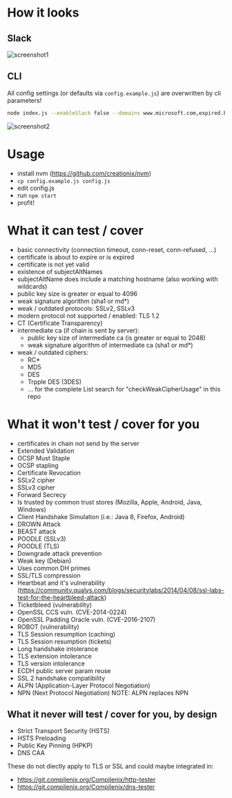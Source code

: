 # How it looks
## Slack
![screenshot1](https://git.compilenix.org/Compilenix/tls-tester/raw/master/screenshot1.png)

## CLI
All config settings (or defaults via `config.example.js`) are overwritten by cli parameters!

```bash
node index.js --enableSlack false --domains www.microsoft.com,expired.badssl.com --ignore Expire,PubKeySize
```

![screenshot2](https://git.compilenix.org/Compilenix/tls-tester/raw/master/screenshot2.png)

# Usage
* install nvm (https://github.com/creationix/nvm)
* `cp config.example.js config.js`
* edit config.js
* run `npm start`
* profit!

# What it can test / cover
* basic connectivity (connection timeout, conn-reset, conn-refused, ...)
* certificate is about to expire or is expired
* certificate is not yet valid
* existence of subjectAltNames
* subjectAltName does include a matching hostname (also working with wildcards)
* public key size is greater or equal to 4096
* weak signature algorithm (sha1 or md*)
* weak / outdated protocols: SSLv2, SSLv3
* modern protocol not supported / enabled: TLS 1.2
* CT (Certificate Transparency)
* intermediate ca (if chain is sent by server):
  * public key size of intermediate ca (is greater or equal to 2048)
  * weak signature algorithm of intermediate ca (sha1 or md*)
* weak / outdated ciphers:
  * RC*
  * MD5
  * DES
  * Trpple DES (3DES)
  * ... for the complete List search for "checkWeakCipherUsage" in this repo

# What it won't test / cover for you
* certificates in chain not send by the server
* Extended Validation
* OCSP Must Staple
* OCSP stapling
* Certificate Revocation
* SSLv2 cipher
* SSLv3 cipher
* Forward Secrecy
* Is trusted by common trust stores (Mozilla, Apple, Android, Java, Windows)
* Client Handshake Simulation (i.e.: Java 8, Firefox, Android)
* DROWN Attack
* BEAST attack
* POODLE (SSLv3)
* POODLE (TLS)
* Downgrade attack prevention
* Weak key (Debian)
* Uses common DH primes
* SSL/TLS compression
* Heartbeat and it's vulnerability (https://community.qualys.com/blogs/securitylabs/2014/04/08/ssl-labs-test-for-the-heartbleed-attack)
* Ticketbleed (vulnerability)
* OpenSSL CCS vuln. (CVE-2014-0224)
* OpenSSL Padding Oracle vuln.
(CVE-2016-2107)
* ROBOT (vulnerability)
* TLS Session resumption (caching)
* TLS Session resumption (tickets)
* Long handshake intolerance
* TLS extension intolerance
* TLS version intolerance
* ECDH public server param reuse
* SSL 2 handshake compatibility
* ALPN (Application-Layer Protocol Negotiation)
* NPN (Next Protocol Negotiation) NOTE: ALPN replaces NPN

## What it never will test / cover for you, by design
* Strict Transport Security (HSTS)
* HSTS Preloading
* Public Key Pinning (HPKP)
* DNS CAA

These do not diectly apply to TLS or SSL and could maybe integrated in:
* https://git.compilenix.org/Compilenix/http-tester
* https://git.compilenix.org/Compilenix/dns-tester
